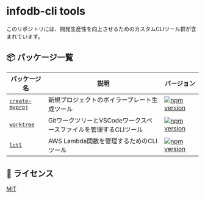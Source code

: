 # infodb-cli tools

このリポジトリには、開発生産性を向上させるためのカスタムCLIツール群が含まれています。

## 📦 パッケージ一覧

| パッケージ名 | 説明 | バージョン |
|------------|------|------------|
| [`create-myproj`](https://github.com/tamuto/infodb-cli/tree/main/create-myproj) | 新規プロジェクトのボイラープレート生成ツール | [![npm version](https://img.shields.io/npm/v/@infodb/create-myproj.svg)](https://www.npmjs.com/package/@infodb/create-myproj) |
| [`worktree`](https://github.com/tamuto/infodb-cli/tree/main/worktree) | GitワークツリーとVSCodeワークスペースファイルを管理するCLIツール | [![npm version](https://img.shields.io/npm/v/@infodb/worktree.svg)](https://www.npmjs.com/package/@infodb/worktree) |
| [`lctl`](https://github.com/tamuto/infodb-cli/tree/main/lctl) | AWS Lambda関数を管理するためのCLIツール | [![npm version](https://img.shields.io/npm/v/@infodb/lctl.svg)](https://www.npmjs.com/package/@infodb/lctl) |

## 📄 ライセンス

[MIT](./LICENSE)
